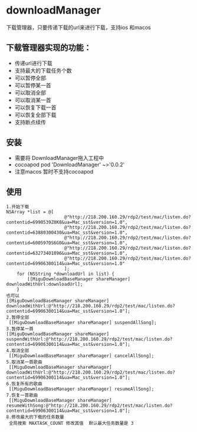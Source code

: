 # downloadManager
下载管理器，只要传递下载的url来进行下载，支持ios 和macos
 
## 下载管理器实现的功能：
- 传递url进行下载
- 支持最大的下载任务个数
- 可以暂停全部
- 可以暂停某一首
- 可以取消全部
- 可以取消某一首
- 可以恢复下载一首
- 可以恢复全部下载
- 支持断点续传
## 安装
- 需要将 DownloadManager拖入工程中
- cocoapod pod 'DownloadManager' ~>'0.0.2'
- 注意macos 暂时不支持cocoapod 
## 使用
````objc
1.开始下载
NSArray *list = @[
                      @"http://218.200.160.29/rdp2/test/mac/listen.do?contentid=6990539Z0K8&ua=Mac_sst&version=1.0",
                      @"http://218.200.160.29/rdp2/test/mac/listen.do?contentid=63880300430&ua=Mac_sst&version=1.0",
                      @"http://218.200.160.29/rdp2/test/mac/listen.do?contentid=6005970S6G0&ua=Mac_sst&version=1.0",
                      @"http://218.200.160.29/rdp2/test/mac/listen.do?contentid=63273401896&ua=Mac_sst&version=1.0",
                      @"http://218.200.160.29/rdp2/test/mac/listen.do?contentid=69906300114&ua=Mac_sst&version=1.0"
                      ];
    for (NSString *downloadUrl in list) {
        [[MiguDowmloadBaseManager shareManager] downloadWithUrl:downloadUrl];
    }
也可以
[[MiguDowmloadBaseManager shareManager] downloadWithUrl:@"http://218.200.160.29/rdp2/test/mac/listen.do?contentid=69906300114&ua=Mac_sst&version=1.0"];
2.暂停全部
 [[MiguDowmloadBaseManager shareManager] suspendAllSong];
3.暂停某一首
[[MiguDowmloadBaseManager shareManager] suspendWithUrl:@"http://218.200.160.29/rdp2/test/mac/listen.do?contentid=69906300114&ua=Mac_sst&version=1.0"];
4.取消全部
 [[MiguDowmloadBaseManager shareManager] cancelAllSong];
5.取消某一首歌曲
 [[MiguDowmloadBaseManager shareManager] downloadWithUrl:@"http://218.200.160.29/rdp2/test/mac/listen.do?contentid=69906300114&ua=Mac_sst&version=1.0"];
6.恢复所有的歌曲
 [[MiguDowmloadBaseManager shareManager] resumeAllSong];
7.恢复一首歌曲
 [[MiguDowmloadBaseManager shareManager] resumeWithSong:@"http://218.200.160.29/rdp2/test/mac/listen.do?contentid=69906300114&ua=Mac_sst&version=1.0"];
8.修改最大的下载的任务数量
 全局搜索 MAXTASK_COUNT 修改其值  默认最大任务数量是 3
````

 






